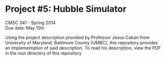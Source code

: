 <h1>Project #5: Hubble Simulator</h1>
CMSC 341 - Spring 2014 <br>Due date: May 15th
<p>
Using the project description provided by Professor Jesus Caban from University of Maryland, Baltimore County (UMBC), this repository provides an implementation of said description. To read his description, view the PDF in the root directory of this repository
</p>


